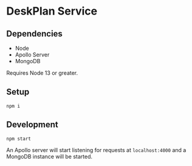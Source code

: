 # DeskPlan Service

## Dependencies

-   Node
-   Apollo Server
-   MongoDB

Requires Node 13 or greater.

## Setup

    npm i

## Development

    npm start

An Apollo server will start listening for requests at `localhost:4000` and a MongoDB instance will be started.
